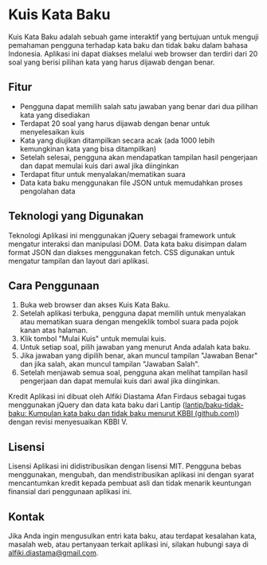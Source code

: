 # Kuis Kata Baku

Kuis Kata Baku adalah sebuah game interaktif yang bertujuan untuk menguji pemahaman pengguna terhadap kata baku dan tidak baku dalam bahasa Indonesia. Aplikasi ini dapat diakses melalui web browser dan terdiri dari 20 soal yang berisi pilihan kata yang harus dijawab dengan benar.

## Fitur

-   Pengguna dapat memilih salah satu jawaban yang benar dari dua pilihan kata yang disediakan
-   Terdapat 20 soal yang harus dijawab dengan benar untuk menyelesaikan kuis
- Kata yang diujikan ditampilkan secara acak (ada 1000 lebih kemungkinan kata yang bisa ditampilkan)
-   Setelah selesai, pengguna akan mendapatkan tampilan hasil pengerjaan dan dapat memulai kuis dari awal jika diinginkan
-   Terdapat fitur untuk menyalakan/mematikan suara
-   Data kata baku menggunakan file JSON untuk memudahkan proses pengolahan data

## Teknologi yang Digunakan

Teknologi Aplikasi ini menggunakan jQuery sebagai framework untuk mengatur interaksi dan manipulasi DOM. Data kata baku disimpan dalam format JSON dan diakses menggunakan fetch. CSS digunakan untuk mengatur tampilan dan layout dari aplikasi.

## Cara Penggunaan

1.  Buka web browser dan akses Kuis Kata Baku.
2.  Setelah aplikasi terbuka, pengguna dapat memilih untuk menyalakan atau mematikan suara dengan mengeklik tombol suara pada pojok kanan atas halaman.
3.  Klik tombol "Mulai Kuis" untuk memulai kuis.
4.  Untuk setiap soal, pilih jawaban yang menurut Anda adalah kata baku.
5.  Jika jawaban yang dipilih benar, akan muncul tampilan "Jawaban Benar" dan jika salah, akan muncul tampilan "Jawaban Salah".
6.  Setelah menjawab semua soal, pengguna akan melihat tampilan hasil pengerjaan dan dapat memulai kuis dari awal jika diinginkan.

Kredit Aplikasi ini dibuat oleh Alfiki Diastama Afan Firdaus sebagai tugas  menggunakan jQuery dan data kata baku dari Lantip ([lantip/baku-tidak-baku: Kumpulan kata baku dan tidak baku menurut KBBI (github.com)](https://github.com/lantip/baku-tidak-baku)) dengan revisi menyesuaikan KBBI V.

## Lisensi

Lisensi Aplikasi ini didistribusikan dengan lisensi MIT. Pengguna bebas menggunakan, mengubah, dan mendistribusikan aplikasi ini dengan syarat mencantumkan kredit kepada pembuat asli dan tidak menarik keuntungan finansial dari penggunaan aplikasi ini.

## Kontak

Jika Anda ingin mengusulkan entri kata baku, atau terdapat kesalahan kata, masalah web, atau pertanyaan terkait aplikasi ini, silakan hubungi saya di alfiki.diastama@gmail.com.

